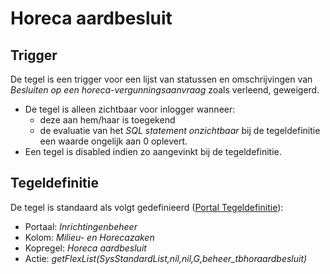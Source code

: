 # Horeca aardbesluit

## Trigger

De tegel is een trigger voor een lijst van statussen en omschrijvingen van _Besluiten op een horeca-vergunningsaanvraag_ zoals verleend, geweigerd.

- De tegel is alleen zichtbaar voor inlogger wanneer:
  - deze aan hem/haar is toegekend
  - de evaluatie van het _SQL statement onzichtbaar_ bij de tegeldefinitie een waarde ongelijk aan 0 oplevert.
- Een tegel is disabled indien zo aangevinkt bij de tegeldefinitie.

## Tegeldefinitie

De tegel is standaard als volgt gedefinieerd ([Portal Tegeldefinitie](/instellen_inrichten/portaldefinitie/portal_tegel.md)):

- Portaal: _Inrichtingenbeheer_
- Kolom: _Milieu- en Horecazaken_
- Kopregel: _Horeca aardbesluit_
- Actie: _getFlexList(SysStandardList,nil,nil,G,beheer_tbhoraardbesluit)_
